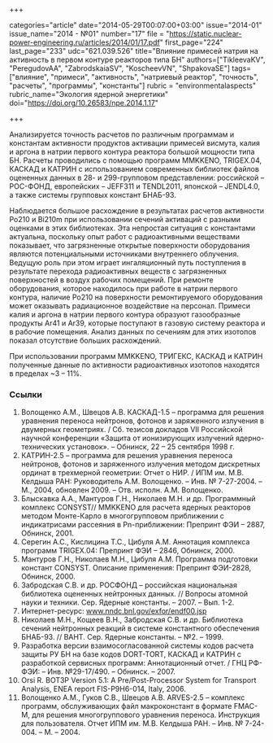 +++

categories="article"
date="2014-05-29T00:07:00+03:00"
issue="2014-01"
issue_name="2014 - №01"
number="17"
file = "https://static.nuclear-power-engineering.ru/articles/2014/01/17.pdf"
first_page="224"
last_page="233"
udc="621.039.526"
title="Влияние примесей натрия на активность в первом контуре реакторов типа БН"
authors=["TikleevaKV", "PeregudovAA", "ZabrodskaiaSV", "KoscheevVN", "ShpakovaSE"]
tags=["влияние", "примеси", "активность", "натриевый реактор", "точность", "расчеты", "программы", "константы"]
rubric = "environmentalaspects"
rubric_name="Экология ядерной энергетики"
doi="https://doi.org/10.26583/npe.2014.1.17"

+++

Анализируется точность расчетов по различным программам и константам активности продуктов активации примесей висмута, калия и аргона в натрии первого контура реактора большой мощности типа БН. Расчеты проводились с помощью программ MMKKENO, TRIGEX.04, КАСКАД и КАТРИН с использованием современных библиотек файлов оцененных данных в 28- и 299-групповом представлении: российской – РОС-ФОНД, европейских – JEFF311 и TENDL2011, японской – JENDL4.0, а также системы групповых констант БНАБ-93.

Наблюдается большое расхождение в результатах расчетов активности Po210 и Bi210m при использовании сечений активаций с разными оценками в этих библиотеках. Эта непростая ситуация с константами актуальна, поскольку опыт работ с радиоактивными веществами показывает, что загрязненные открытые поверхности оборудования являются потенциальными источниками внутреннего облучения. Ведущую роль при этом играет ингаляционный путь поступления в результате перехода радиоактивных веществ с загрязненных поверхностей в воздух рабочих помещений. При ремонте оборудования, которое находилось при работе в натрии первого контура, наличие Ро210 на поверхности ремонтируемого оборудования может оказывать радиационное воздействие на персонал. Примеси калия и аргона в натрии первого контура образуют газообразные продукты Ar41 и Ar39, которые поступают в газовую систему реактора и в рабочие помещения. Анализ данных по сечениям для этих изотопов показал отсутствие больших расхождений.

При использовании программ MMKKENO, ТРИГЕКС, КАСКАД и КАТРИН полученные данные по активности радиоактивных изотопов находятся в пределах ~3 – 11%.

### Ссылки

1. Волощенко А.М., Швецов А.В. КАСКАД-1.5 – программа для решения уравнения переноса нейтронов, фотонов и заряженного излучения в двумерных геометриях. / Сб. тезисов докладов VII Российской научной конференции «Защита от ионизирующих излучений ядерно-технических установок». – Обнинск, 22 – 25 сентября 1998 г.
2. КАТРИН-2.5 – программа для решения уравнения переноса нейтронов, фотонов и заряженного излучения методом дискретных ординат в трехмерной геометрии: Отчет о НИР. / ИПМ им. М.В. Келдыша РАН: Руководитель А.М. Волощенко. – Инв. № 7-27-2004. – М., 2004, обновлен 2009. – Отв. исполн. А.М. Волощенко.
3. Блыскавка А.А., Мантуров Г.Н., Николаев М.Н. и др. Программный комплекс CONSYST// MMKKENO для расчета ядерных реакторов методом Монте-Карло в многогрупповом приближении с индикатрисами рассеяния в Рn-приближении: Препринт ФЭИ – 2887, Обнинск, 2001.
4. Серегин А.С., Кислицина Т.С., Цибуля А.М. Аннотация комплекса программ TRIGEX.04: Препринт ФЭИ – 2846, Обнинск, 2000.
5. Мантуров Г.Н., Николаев М.Н., Цибуля А.М. Программа подготовки констант CONSYST. Описание применения: Препринт ФЭИ-2828, Обнинск, 2000.
6. Забродская С.В. и др. РОСФОНД – российская национальная библиотека оцененных нейтронных данных. // Вопросы атомной науки и техники. Сер. Ядерные константы. – 2007. – Вып. 1-2.
7. Интернет-ресурс: www.nndc.bnl.gov/exfor/endf00.jsp
8. Николаев М.Н., Кощеев В.Н., Забродская С.В. и др. Библиотека сечений нейтронных реакций в системе константного обеспечения БНАБ-93. // ВАНТ. Сер. Ядерные константы. – №2. – 1999.
9. Разработка версии взаимосогласованной системы кодов расчета защиты РУ БН на базе кодов DORT-TORT, КАСКАД и КАТРИН с разработкой сервисных программ: Аннотационный отчет. / ГНЦ РФ-ФЭИ: – Инв. №29-17/490. – Обнинск. – 2007.
10. Orsi R. BOT3P Version 5.1: A Pre/Post-Processor System for Transport Analysis, ENEA report FIS-P9H6-014, Italy, 2006.
11. Волощенко А.М., Гуков С.В., Швецов А.В. ARVES-2.5 – комплекс программ, обслуживающих файл макроконстант в формате FMAC-M, для решения многогруппового уравнения переноса. Инструкция для пользователя. Отчет ИПМ им. М.В. Келдыша РАН. – Инв. № 7-24-004. – М. – 2004.